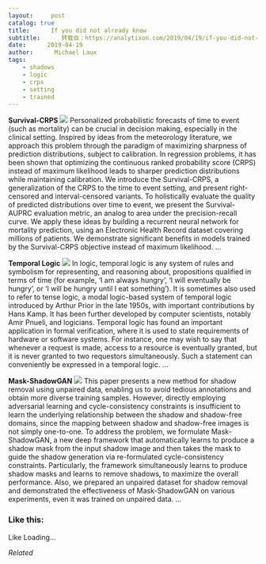 ```yaml
---
layout:     post
catalog: true
title:      If you did not already know
subtitle:      转载自：https://analytixon.com/2019/04/19/if-you-did-not-already-know-705/
date:      2019-04-19
author:      Michael Laux
tags:
    - shadows
    - logic
    - crps
    - setting
    - trained
---
```


**Survival-CRPS** ![](https://analytixon.files.wordpress.com/2015/01/google.png?w=529)
Personalized probabilistic forecasts of time to event (such as mortality) can be crucial in decision making, especially in the clinical setting. Inspired by ideas from the meteorology literature, we approach this problem through the paradigm of maximizing sharpness of prediction distributions, subject to calibration. In regression problems, it has been shown that optimizing the continuous ranked probability score (CRPS) instead of maximum likelihood leads to sharper prediction distributions while maintaining calibration. We introduce the Survival-CRPS, a generalization of the CRPS to the time to event setting, and present right-censored and interval-censored variants. To holistically evaluate the quality of predicted distributions over time to event, we present the Survival-AUPRC evaluation metric, an analog to area under the precision-recall curve. We apply these ideas by building a recurrent neural network for mortality prediction, using an Electronic Health Record dataset covering millions of patients. We demonstrate significant benefits in models trained by the Survival-CRPS objective instead of maximum likelihood. … 

**Temporal Logic** ![](https://analytixon.files.wordpress.com/2015/01/google.png?w=529)
In logic, temporal logic is any system of rules and symbolism for representing, and reasoning about, propositions qualified in terms of time (for example, ‘I am always hungry’, ‘I will eventually be hungry’, or ‘I will be hungry until I eat something’). It is sometimes also used to refer to tense logic, a modal logic-based system of temporal logic introduced by Arthur Prior in the late 1950s, with important contributions by Hans Kamp. It has been further developed by computer scientists, notably Amir Pnueli, and logicians. Temporal logic has found an important application in formal verification, where it is used to state requirements of hardware or software systems. For instance, one may wish to say that whenever a request is made, access to a resource is eventually granted, but it is never granted to two requestors simultaneously. Such a statement can conveniently be expressed in a temporal logic. … 

**Mask-ShadowGAN** ![](https://analytixon.files.wordpress.com/2015/01/google.png?w=529)
This paper presents a new method for shadow removal using unpaired data, enabling us to avoid tedious annotations and obtain more diverse training samples. However, directly employing adversarial learning and cycle-consistency constraints is insufficient to learn the underlying relationship between the shadow and shadow-free domains, since the mapping between shadow and shadow-free images is not simply one-to-one. To address the problem, we formulate Mask-ShadowGAN, a new deep framework that automatically learns to produce a shadow mask from the input shadow image and then takes the mask to guide the shadow generation via re-formulated cycle-consistency constraints. Particularly, the framework simultaneously learns to produce shadow masks and learns to remove shadows, to maximize the overall performance. Also, we prepared an unpaired dataset for shadow removal and demonstrated the effectiveness of Mask-ShadowGAN on various experiments, even it was trained on unpaired data. … 





### Like this:

Like Loading...


*Related*

